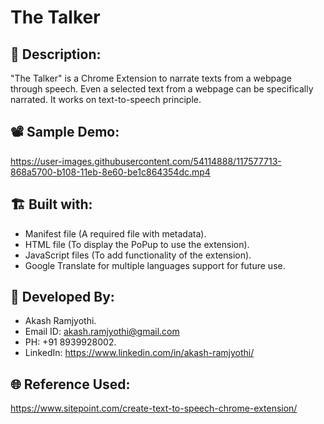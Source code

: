 # The Talker

## 📑 Description:
"The Talker" is a Chrome Extension to narrate texts from a webpage through speech. Even a selected text from a webpage can be specifically narrated. It works on text-to-speech principle.

## 📽 Sample Demo:
https://user-images.githubusercontent.com/54114888/117577713-868a5700-b108-11eb-8e60-be1c864354dc.mp4

## 🏗 Built with:
- Manifest file (A required file with metadata).
- HTML file (To display the PoPup to use the extension).
- JavaScript files (To add functionality of the extension).
- Google Translate for multiple languages support for future use.

## 👦 Developed By:
- Akash Ramjyothi.
- Email ID: akash.ramjyothi@gmail.com
- PH: +91 8939928002.
- LinkedIn: https://www.linkedin.com/in/akash-ramjyothi/

## 🌐 Reference Used:
https://www.sitepoint.com/create-text-to-speech-chrome-extension/
